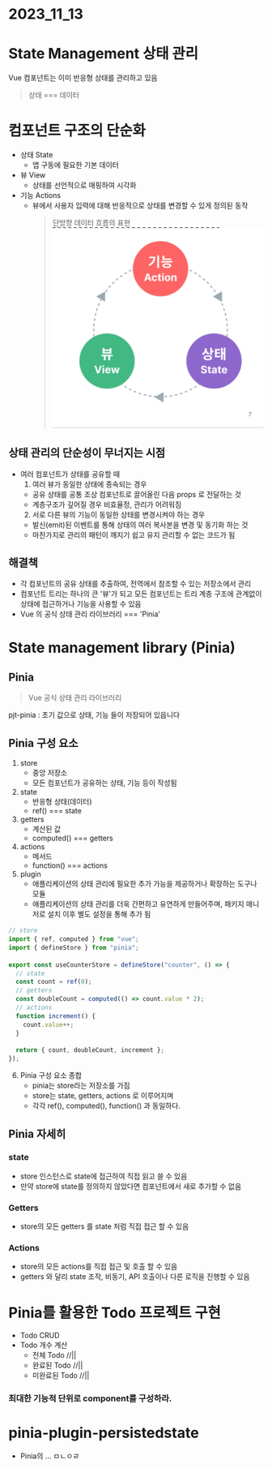# 2023_11_13

# State Management 상태 관리

Vue 컴포넌트는 이미 반응형 상태를 관리하고 있음

> 상태 === 데이터

# 컴포넌트 구조의 단순화

- 상태 State
  - 앱 구동에 필요한 기본 데이터
- 뷰 View
  - 상태를 선언적으로 매핑하여 시각화
- 기능 Actions
  - 뷰에서 사용자 입력에 대해 반응적으로 상태를 변경할 수 있게 정의된 동작
    > 단방향 데이터 흐름의 표현
    > ![Alt text](image.png)

## 상태 관리의 단순성이 무너지는 시점

- 여러 컴포넌트가 상태를 공유할 때
  1. 여러 뷰가 동일한 상태에 종속되는 경우
  - 공유 상태를 공통 조상 컴포넌트로 끌어올린 다음 props 로 전달하는 것
  - 계층구조가 깊어질 경우 비효율정, 관리가 어려워짐
  2. 서로 다른 뷰의 기능이 동일한 상태를 변경시켜야 하는 경우
  - 발신(emit)된 이벤트를 통해 상태의 여러 복사본을 변경 및 동기화 하는 것
  - 마찬가지로 관리의 패턴이 깨지기 쉽고 유지 관리할 수 없는 코드가 됨

## 해결책

- 각 컴포넌트의 공유 상태를 추출하여, 전역에서 참조할 수 있는 저장소에서 관리
- 컴포넌트 트리는 하나의 큰 '뷰'가 되고 모든 컴포넌트는 트리 계층 구조에 관계없이 상태에 접근하거나 기능을 사용할 수 있음
- Vue 의 공식 상태 관리 라이브러리 === 'Pinia'

# State management library (Pinia)

## Pinia

> Vue 공식 상태 관리 라이브러리

pjt-pinia :
초기 값으로 상태, 기능 들이 저장되어 있읍니다

## Pinia 구성 요소

1. store
   - 중앙 저장소
   - 모든 컴포넌트가 공유하는 상태, 기능 등이 작성됨
2. state
   - 반응형 상태(데이터)
   - ref() === state
3. getters
   - 계산된 값
   - computed() === getters
4. actions
   - 메서드
   - function() === actions
5. plugin
   - 애플리케이션의 상태 관리에 필요한 추가 가능을 제공하거나 확장하는 도구나 모듈
   - 애플리케이션의 상태 관리를 더욱 간편하고 유연하게 만들어주며, 패키지 매니저로 설치 이후 별도 설정을 통해 추가 됨

```js
// store
import { ref, computed } from "vue";
import { defineStore } from "pinia";

export const useCounterStore = defineStore("counter", () => {
  // state
  const count = ref(0);
  // getters
  const doubleCount = computed(() => count.value * 2);
  // actions
  function increment() {
    count.value++;
  }

  return { count, doubleCount, increment };
});
```

6. Pinia 구성 요소 종합
   - pinia는 store라는 저장소를 가짐
   - store는 state, getters, actions 로 이루어지며
   - 각각 ref(), computed(), function() 과 동일하다.

## Pinia 자세히

### state

- store 인스턴스로 state에 접근하여 직접 읽고 쓸 수 있음
- 만약 store에 state를 정의하지 않았다면 컴포넌트에서 새로 추가할 수 없음

### Getters

- store의 모든 getters 를 state 처럼 직접 접근 할 수 있음

### Actions 
- store의 모든 actions를 직접 접근 및 호출 할 수 있음
- getters 와 달리 state 조작, 비동기, API 호출이나 다른 로직을 진행할 수 있음

# Pinia를 활용한 Todo 프로젝트 구현
- Todo CRUD
- Todo 개수 계산 
  - 전체 Todo //||
  - 완료된 Todo //|| 
  - 미완료된 Todo //|| 


### 최대한 기능적 단위로 component를 구성하라.


# pinia-plugin-persistedstate
- Pinia의 ... ㅁㄴㅇㄹ